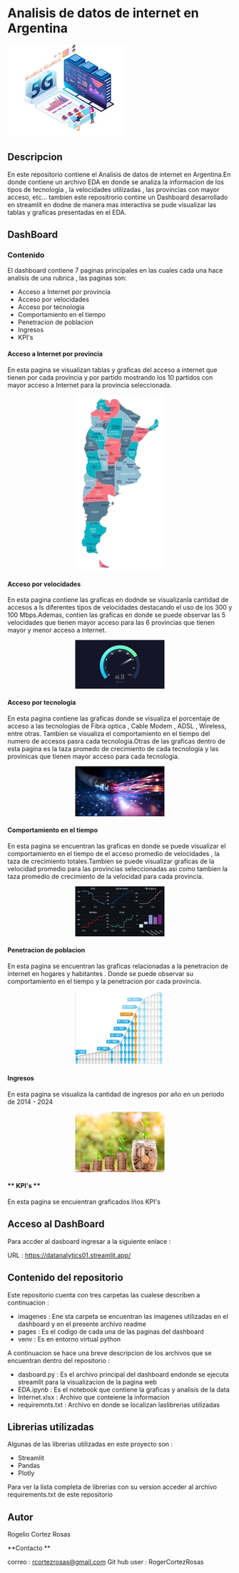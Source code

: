# Analisis de datos de internet en Argentina

![imagen](imagenes/5g.png)

## Descripcion
En este repositorio contiene el Analisis de datos de internet en Argentina.En donde contiene un archivo EDA en donde se analiza la informacion de los tipos de tecnologia , la velocidades utilizadas , las provincias con mayor acceso, etc... tambien este repositrorio contine un Dashboard desarrollado en streamlit en dodne de manera mas interactiva se pude visualizar  las tablas y graficas presentadas en el EDA. 

##  DashBoard



### **Contenido**

El dashboard contiene 7 paginas principales en las cuales cada una hace analisis de una rubrica , las paginas son:
- Acceso a Internet por provincia
- Acceso por velocidades
- Acceso por tecnologia
- Comportamiento en el tiempo
- Penetracion de poblacion
- Ingresos
- KPI's

#### **Acceso a Internet por provincia**

En esta pagina se visualizan tablas y graficas del acceso a internet que tienen por cada provincia y por partido mostrando los 10 partidos con mayor acceso a Internet para la provincia seleccionada.

<div align="center">
  <img src="imagenes/mapa-removebg-preview.png" alt="Interfaz del Proyecto" width="200"/>
</div>


#### **Acceso por velocidades**

En esta pagina contiene las graficas en dodnde se visualizanla cantidad de accesos a ls diferentes tipos de velocidades destacando el uso de los 300 y 100 Mbps.Ademas, contien las graficas en donde se puede observar las 5 velocidades que tienen mayor acceso para las 6 provincias que tienen  mayor y menor acceso a internet.


<div align="center">
  <img src="imagenes/velocidad.jpg" alt="Interfaz del Proyecto" width="200"/>
</div>


#### **Acceso por tecnologia**

En esta pagina contiene las graficas donde se visualiza el porcentaje de acceso a las tecnologias de Fibra optica , Cable Modem , ADSL , Wireless, entre otras. Tambien se visualiza el comportamiento en el tiempo del numero de accesos pasra cada tecnologia.Otras de las graficas dentro de esta pagina es la taza promedo de crecimiento de cada tecnologia y las provinicas que tienen mayor acceso para cada tecnologia.

<div align="center">
  <img src="imagenes/fibra_optica.jpg" alt="Interfaz del Proyecto" width="200"/>
</div>

#### **Comportamiento en el tiempo**

En esta pagina se encuentran las graficas en donde se puede visualizar el comportamiento en el tiempo de el acceso promedio de velocidades , la taza de crecimiento totales.Tambien se puede visualizar graficas de la velocidad promedio para las provincias seleccionadas asi como tambien la taza promedio de crecimiento de la velocidad para cada provincia.

<div align="center">
  <img src="imagenes/graficas.png" alt="Interfaz del Proyecto" width="200"/>
</div>

#### **Penetracion de poblacion**

En esta pagina se encuentran las graficas relacionadas a la penetracion de internet en hogares y habitantes . Donde se puede observar su comportamiento en el tiempo y la penetracion por cada provincia.

<div align="center">
  <img src="imagenes/crecimiento.png" alt="Interfaz del Proyecto" width="200"/>
</div>

#### **Ingresos**

En esta pagina se visualiza la cantidad de ingresos por año en un periodo de 2014 - 2024


<div align="center">
  <img src="imagenes/ingresos.jpg" alt="Interfaz del Proyecto" width="200"/>
</div>

#### ** KPI's **

En esta pagina se encuientran graficados lños KPI's

## Acceso al DashBoard

Para accder al dasboard ingresar a la siguiente enlace :

URL : https://datanalytics01.streamlit.app/

## Contenido del repositorio

Este repositorio cuenta con tres carpetas las cualese describen a continuacion :

- imagenes : Ene sta carpeta se encuentran las imagenes utilizadas en el dashboard y en el presente archivo readme
- pages : Es el codigo de cada una de las paginas del dashboard
- venv : Es en entorno virtual python

A continuacion se hace una breve descripcion de los archivos que se encuentran dentro del repositorio : 
 - dasboard.py : Es el archivo principal del dashboard endonde se ejecuta streamlit para la visualizacion de la pagina web
 - EDA.ipynb : Es el notebook que contiene la graficas y analisis de la data
 - Internet.xlsx : Archivo que conteiene la informacion
 - requiremnts.txt : Archivo en donde se localizan laslibrerias utilizadas

## Librerias utilizadas

Algunas de las librerias utilizadas en este proyecto son :

- Streamlit
- Pandas
- Plotly

Para ver la lista completa de librerias con su version acceder al archivo requirements.txt de este repositorio



## Autor

Rogelio Cortez Rosas

**Contacto **

correo : rcortezrosas@gmail.com
Git hub user : RogerCortezRosas